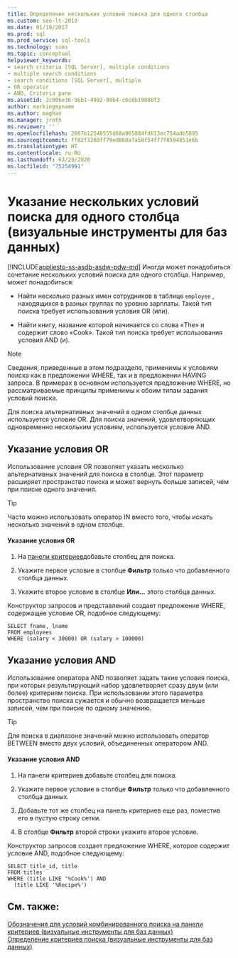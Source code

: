```yaml
---
title: Определение нескольких условий поиска для одного столбца
ms.custom: seo-lt-2019
ms.date: 01/19/2017
ms.prod: sql
ms.prod_service: sql-tools
ms.technology: ssms
ms.topic: conceptual
helpviewer_keywords:
- search criteria [SQL Server], multiple conditions
- multiple search conditions
- search conditions [SQL Server], multiple
- OR operator
- AND, Criteria pane
ms.assetid: 2c006e36-56b1-4992-89b4-c6c0b19808f3
author: markingmyname
ms.author: maghan
ms.manager: jroth
ms.reviewer: ''
ms.openlocfilehash: 2607b12540555d68a965884fd813ec754adb5895
ms.sourcegitcommit: ff82f3260ff79ed860a7a58f54ff7f0594851e6b
ms.translationtype: HT
ms.contentlocale: ru-RU
ms.lasthandoff: 03/29/2020
ms.locfileid: "75254991"
---
```

# <a name="specify-multiple-search-conditions-for-one-column-visual-database-tools"></a>Указание нескольких условий поиска для одного столбца (визуальные инструменты для баз данных)
[!INCLUDE[appliesto-ss-asdb-asdw-pdw-md](../../includes/appliesto-ss-asdb-asdw-pdw-md.md)]
Иногда может понадобиться сочетание нескольких условий поиска для одного столбца. Например, может понадобиться:  
  
-   Найти несколько разных имен сотрудников в таблице `employee` , находящихся в разных группах по уровню зарплаты. Такой тип поиска требует использования условия OR (или).  
  
-   Найти книгу, название которой начинается со слова «The» и содержит слово «Cook». Такой тип поиска требует использования условия AND (и).  
  
> [!NOTE]  
> Сведения, приведенные в этом подразделе, применимы к условиям поиска как в предложении WHERE, так и в предложении HAVING запроса. В примерах в основном используется предложение WHERE, но рассматриваемые принципы применимы к обоим типам задания условий поиска.  
  
Для поиска альтернативных значений в одном столбце данных используется условие OR. Для поиска значений, удовлетворяющих одновременно нескольким условиям, используется условие AND.  
  
## <a name="specifying-an-or-condition"></a>Указание условия OR  
Использование условия OR позволяет указать несколько альтернативных значений для поиска в столбце. Этот параметр расширяет пространство поиска и может вернуть больше записей, чем при поиске одного значения.  
  
> [!TIP]  
> Часто можно использовать оператор IN вместо того, чтобы искать несколько значений в одном столбце.  
  
#### <a name="to-specify-an-or-condition"></a>Указание условия OR  
  
1.  На [панели критериев](../../ssms/visual-db-tools/criteria-pane-visual-database-tools.md)добавьте столбец для поиска.  
  
2.  Укажите первое условие в столбце **Фильтр** только что добавленного столбца данных.  
  
3.  Укажите второе условие в столбце **Или...** этого столбца данных.  
  
Конструктор запросов и представлений создает предложение WHERE, содержащее условие OR, подобное следующему:  
  
```  
SELECT fname, lname  
FROM employees  
WHERE (salary < 30000) OR (salary > 100000)  
```  
  
## <a name="specifying-an-and-condition"></a>Указание условия AND  
Использование оператора AND позволяет задать такие условия поиска, при которых результирующий набор удовлетворяет сразу двум (или более) критериям поиска. При использовании этого параметра пространство поиска сужается и обычно возвращается меньше записей, чем при поиске по одному значению.  
  
> [!TIP]  
> Для поиска в диапазоне значений можно использовать оператор BETWEEN вместо двух условий, объединенных оператором AND.  
  
#### <a name="to-specify-an-and-condition"></a>Указание условия AND  
  
1.  На панели критериев добавьте столбец для поиска.  
  
2.  Укажите первое условие в столбце **Фильтр** только что добавленного столбца данных.  
  
3.  Добавьте тот же столбец на панель критериев еще раз, поместив его в пустую строку сетки.  
  
4.  В столбце **Фильтр** второй строки укажите второе условие.  
  
Конструктор запросов создает предложение WHERE, которое содержит условие AND, подобное следующему:  
  
```  
SELECT title_id, title  
FROM titles  
WHERE (title LIKE '%Cook%') AND   
  (title LIKE '%Recipe%')  
```  
  
## <a name="see-also"></a>См. также:  
[Обозначения для условий комбинированного поиска на панели критериев (визуальные инструменты для баз данных)](../../ssms/visual-db-tools/conventions-combine-search-conditions-in-criteria-pane-visual-db-tools.md)  
[Определение критериев поиска (визуальные инструменты для баз данных)](../../ssms/visual-db-tools/specify-search-criteria-visual-database-tools.md)  
  
